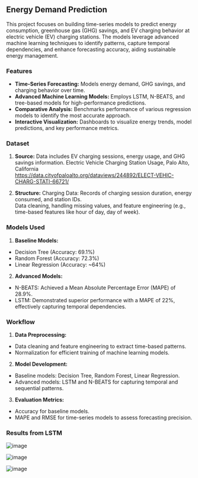 ## Energy Demand Prediction

This project focuses on building time-series models to predict energy consumption, greenhouse gas (GHG) savings, and EV charging behavior at electric vehicle (EV) charging stations. The models leverage advanced machine learning techniques to identify patterns, capture temporal dependencies, and enhance forecasting accuracy, aiding sustainable energy management.  

### Features
- **Time-Series Forecasting:** Models energy demand, GHG savings, and charging behavior over time.
- **Advanced Machine Learning Models:** Employs LSTM, N-BEATS, and tree-based models for high-performance predictions.
- **Comparative Analysis:** Benchmarks performance of various regression models to identify the most accurate approach.
- **Interactive Visualization:** Dashboards to visualize energy trends, model predictions, and key performance metrics.

### Dataset
1. **Source:**
Data includes EV charging sessions, energy usage, and GHG savings information.
Electric Vehicle Charging Station Usage, Palo Alto, California  
https://data.cityofpaloalto.org/dataviews/244892/ELECT-VEHIC-CHARG-STATI-66721/  

2. **Structure:**
Charging Data: Records of charging session duration, energy consumed, and station IDs.  
Data cleaning, handling missing values, and feature engineering (e.g., time-based features like hour of day, day of week).

### Models Used
1. **Baseline Models:**  

- Decision Tree (Accuracy: 69.1%)
- Random Forest (Accuracy: 72.3%)
- Linear Regression (Accuracy: ~64%)

2. **Advanced Models:**  

- N-BEATS: Achieved a Mean Absolute Percentage Error (MAPE) of 28.9%.
- LSTM: Demonstrated superior performance with a MAPE of 22%, effectively capturing temporal dependencies.

### Workflow
1. **Data Preprocessing:**

- Data cleaning and feature engineering to extract time-based patterns.
- Normalization for efficient training of machine learning models.

2. **Model Development:**

- Baseline models: Decision Tree, Random Forest, Linear Regression.
- Advanced models: LSTM and N-BEATS for capturing temporal and sequential patterns.

3. **Evaluation Metrics:**

- Accuracy for baseline models.
- MAPE and RMSE for time-series models to assess forecasting precision.

### Results from LSTM
![image](https://github.com/user-attachments/assets/728dc690-0e94-44e4-b437-c7848a20e567)

![image](https://github.com/user-attachments/assets/f3a66a37-4f11-40eb-9585-616907381a7f)

![image](https://github.com/user-attachments/assets/dbd50412-4be2-49a6-b69d-58507c442b16)


